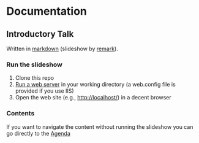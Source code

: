 # Documentation

## Introductory Talk

Written in [markdown](http://daringfireball.net/projects/markdown/syntax) (slideshow by [remark](https://github.com/gnab/remark)).

### Run the slideshow

1. Clone this repo
2. [Run a web server](https://gist.github.com/willurd/5720255) in your working directory (a web.config file is provided if you use IIS)
3. Open the web site (e.g., [http://localhost/](http://localhost/)) in a decent browser

### Contents

If you want to navigate the content without running the slideshow you can go directly to the [Agenda](./agenda.md)